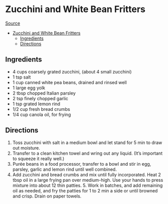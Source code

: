 # Zucchini and White Bean Fritters

[Source](https://www.todaysparent.com/recipe/vegetarian/zucchini-white-bean-fritters/)

- [Zucchini and White Bean Fritters](#zucchini-and-white-bean-fritters)
  - [Ingredients](#ingredients)
  - [Directions](#directions)

## Ingredients

- 4 cups coarsely grated zucchini, (about 4 small zucchini)
- 1 tsp salt
- 1 cup canned white pea beans, drained and rinsed well
- 1 large egg yolk
- 2 tbsp chopped Italian parsley
- 2 tsp finely chopped garlic
- 1 tsp grated lemon rind
- 1/2 cup fresh bread crumbs
- 1/4 cup canola oil, for frying

## Directions

1. Toss zucchini with salt in a medium bowl and let stand for 5 min to draw out moisture.
2. Transfer to a clean kitchen towel and wring out any liquid. (It’s important to squeeze it really well.)
3. Purée beans in a food processor, transfer to a bowl and stir in egg, parsley, garlic and lemon rind until well combined.
4. Add zucchini and bread crumbs and mix until fully incorporated. Heat 2 tbsp oil in a large frying pan over medium-high. Use your hands to press mixture into about 12 thin patties. 5. Work in batches, and add remaining oil as needed, and fry the patties for 1 to 2 min a side or until browned and crisp. Drain on paper towels.
